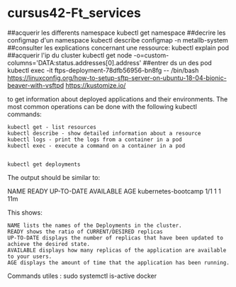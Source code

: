 # cursus42-Ft_services

##acquerir les differents namespace
kubectl get namespace 
##decrire les configmap d'un namespace
kubectl describe configmap -n metallb-system
##consulter les explications concernant une ressource:
kubectl explain pod
##acquerir l'ip du cluster
kubectl get node -o=custom-columns='DATA:status.addresses[0].address'
##entrer ds un des pod
kubectl exec -it ftps-deployment-78dfb56956-bn8fg -- /bin/bash
https://linuxconfig.org/how-to-setup-sftp-server-on-ubuntu-18-04-bionic-beaver-with-vsftpd https://kustomize.io/


to get information about deployed applications and their environments. The most common operations can be done with the following kubectl commands:

    kubectl get - list resources
    kubectl describe - show detailed information about a resource
    kubectl logs - print the logs from a container in a pod
    kubectl exec - execute a command on a container in a pod


    kubectl get deployments

The output should be similar to:

NAME                  READY   UP-TO-DATE   AVAILABLE   AGE
kubernetes-bootcamp   1/1     1            1           11m

This shows:

    NAME lists the names of the Deployments in the cluster.
    READY shows the ratio of CURRENT/DESIRED replicas
    UP-TO-DATE displays the number of replicas that have been updated to achieve the desired state.
    AVAILABLE displays how many replicas of the application are available to your users.
    AGE displays the amount of time that the application has been running.


Commands utiles :
sudo systemctl is-active docker